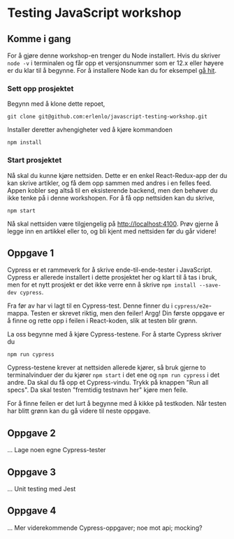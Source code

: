 # Testing JavaScript workshop

## Komme i gang

For å gjøre denne workshop-en trenger du Node installert. Hvis du skriver `node -v` i terminalen og får opp et versjonsnummer som er 12.x eller høyere er du klar til å begynne. For å installere Node kan du for eksempel <a href="https://nodejs.org/en/download/">gå hit</a>.

### Sett opp prosjektet

Begynn med å klone dette repoet,

```
git clone git@github.com:erlenlo/javascript-testing-workshop.git
```

Installer deretter avhengigheter ved å kjøre kommandoen

```
npm install
```

### Start prosjektet

Nå skal du kunne kjøre nettsiden. Dette er en enkel React-Redux-app der du kan skrive artikler, og få dem opp sammen med andres i en felles feed. Appen kobler seg altså til en eksisterende backend, men den behøver du ikke tenke på i denne workshopen. For å få opp nettsiden kan du skrive,

```
npm start
```

Nå skal nettsiden være tilgjengelig på <a href="http://localhost:4100">http://localhost:4100</a>. Prøv gjerne å legge inn en artikkel eller to, og bli kjent med nettsiden før du går videre!

## Oppgave 1

Cypress er et rammeverk for å skrive ende-til-ende-tester i JavaScript. Cypress er allerede installert i dette prosjektet her og klart til å tas i bruk, men for et nytt prosjekt er det ikke verre enn å skrive `npm install --save-dev cypress`.

Fra før av har vi lagt til en Cypress-test. Denne finner du i `cypress/e2e`-mappa. Testen er skrevet riktig, men den feiler! Argg! Din første oppgave er å finne og rette opp i feilen i React-koden, slik at testen blir grønn.

La oss begynne med å kjøre Cypress-testene. For å starte Cypress skriver du

```
npm run cypress
```

Cypress-testene krever at nettsiden allerede kjører, så bruk gjerne to terminalvinduer der du kjører `npm start` i det ene og `npm run cypress` i det andre. Da skal du få opp et Cypress-vindu. Trykk på knappen "Run all specs". Da skal testen "fremtidig testnavn her" kjøre men feile.

For å finne feilen er det lurt å begynne med å kikke på testkoden. Når testen har blitt grønn kan du gå videre til neste oppgave.

## Oppgave 2

... Lage noen egne Cypress-tester

## Oppgave 3

... Unit testing med Jest

## Oppgave 4

... Mer viderekommende Cypress-oppgaver; noe mot api; mocking?
